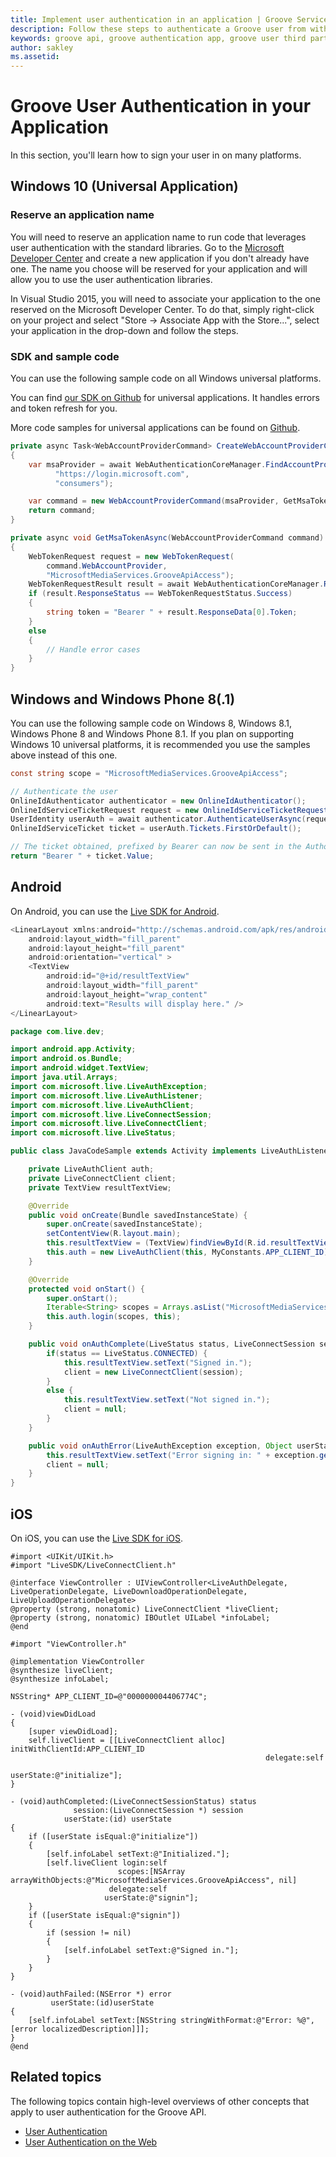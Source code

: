 ```yaml
---
title: Implement user authentication in an application | Groove Services
description: Follow these steps to authenticate a Groove user from within an application on Windows 10, Windows 81, IOS, or Android.
keywords: groove api, groove authentication app, groove user third party, groove authentication
author: sakley
ms.assetid:
---
```


# Groove User Authentication in your Application

In this section, you'll learn how to sign your user in on many platforms.

## Windows 10 (Universal Application)
### Reserve an application name
You will need to reserve an application name to run code that leverages user authentication with the standard libraries. Go to the [Microsoft Developer Center](https://developer.microsoft.com/en-us/dashboard/apps/) and create a new application if you don't already have one. The name you choose will be reserved for your application and will allow you to use the user authentication libraries.

In Visual Studio 2015, you will need to associate your application to the one reserved on the Microsoft Developer Center. To do that, simply right-click on your project and select "Store -> Associate App with the Store...", select your application in the drop-down and follow the steps.

### SDK and sample code
You can use the following sample code on all Windows universal platforms.

You can find [our SDK on Github](https://github.com/Microsoft/groove-api-sdk-csharp) for universal applications. It handles errors and token refresh for you.

More code samples for universal applications can be found on [Github](https://github.com/Microsoft/Windows-universal-samples/tree/master/Samples/WebAccountManagement).

```csharp
private async Task<WebAccountProviderCommand> CreateWebAccountProviderCommand()
{
    var msaProvider = await WebAuthenticationCoreManager.FindAccountProviderAsync(
          "https://login.microsoft.com",
          "consumers");

    var command = new WebAccountProviderCommand(msaProvider, GetMsaTokenAsync);
    return command;
}

private async void GetMsaTokenAsync(WebAccountProviderCommand command)
{
    WebTokenRequest request = new WebTokenRequest(
        command.WebAccountProvider,
        "MicrosoftMediaServices.GrooveApiAccess");
    WebTokenRequestResult result = await WebAuthenticationCoreManager.RequestTokenAsync(request);
    if (result.ResponseStatus == WebTokenRequestStatus.Success)
    {
        string token = "Bearer " + result.ResponseData[0].Token;
    }
    else
    {
        // Handle error cases
    }
}
```

## Windows and Windows Phone 8(.1)
You can use the following sample code on Windows 8, Windows 8.1, Windows Phone 8 and Windows Phone 8.1. If you plan on supporting Windows 10 universal platforms, it is recommended you use the samples above instead of this one.

```csharp
const string scope = "MicrosoftMediaServices.GrooveApiAccess";

// Authenticate the user
OnlineIdAuthenticator authenticator = new OnlineIdAuthenticator();
OnlineIdServiceTicketRequest request = new OnlineIdServiceTicketRequest(scope, "DELEGATION");
UserIdentity userAuth = await authenticator.AuthenticateUserAsync(request);
OnlineIdServiceTicket ticket = userAuth.Tickets.FirstOrDefault();

// The ticket obtained, prefixed by Bearer can now be sent in the Authorization header
return "Bearer " + ticket.Value;
```

## Android
On Android, you can use the [Live SDK for Android](https://msdn.microsoft.com/en-us/library/office/dn631814.aspx).

```java
<LinearLayout xmlns:android="http://schemas.android.com/apk/res/android"
    android:layout_width="fill_parent"
    android:layout_height="fill_parent"
    android:orientation="vertical" >
    <TextView
        android:id="@+id/resultTextView"
        android:layout_width="fill_parent"
        android:layout_height="wrap_content"
        android:text="Results will display here." />
</LinearLayout>

package com.live.dev;

import android.app.Activity;
import android.os.Bundle;
import android.widget.TextView;
import java.util.Arrays;
import com.microsoft.live.LiveAuthException;
import com.microsoft.live.LiveAuthListener;
import com.microsoft.live.LiveAuthClient;
import com.microsoft.live.LiveConnectSession;
import com.microsoft.live.LiveConnectClient;
import com.microsoft.live.LiveStatus;

public class JavaCodeSample extends Activity implements LiveAuthListener {

    private LiveAuthClient auth;
    private LiveConnectClient client;
    private TextView resultTextView;    

    @Override
    public void onCreate(Bundle savedInstanceState) {
        super.onCreate(savedInstanceState);
        setContentView(R.layout.main);
        this.resultTextView = (TextView)findViewById(R.id.resultTextView);
        this.auth = new LiveAuthClient(this, MyConstants.APP_CLIENT_ID);
    }

    @Override
    protected void onStart() {
        super.onStart();
        Iterable<String> scopes = Arrays.asList("MicrosoftMediaServices.GrooveApiAccess");
        this.auth.login(scopes, this);
    }

    public void onAuthComplete(LiveStatus status, LiveConnectSession session, Object userState) {
        if(status == LiveStatus.CONNECTED) {
            this.resultTextView.setText("Signed in.");
            client = new LiveConnectClient(session);
        }
        else {
            this.resultTextView.setText("Not signed in.");
            client = null;
        }        
    }

    public void onAuthError(LiveAuthException exception, Object userState) {
        this.resultTextView.setText("Error signing in: " + exception.getMessage());        
        client = null;        
    }
}
```

## iOS
On iOS, you can use the [Live SDK for iOS](https://msdn.microsoft.com/en-us/library/hh875197.aspx).

```objc
#import <UIKit/UIKit.h>
#import "LiveSDK/LiveConnectClient.h"

@interface ViewController : UIViewController<LiveAuthDelegate, LiveOperationDelegate, LiveDownloadOperationDelegate, LiveUploadOperationDelegate>
@property (strong, nonatomic) LiveConnectClient *liveClient;
@property (strong, nonatomic) IBOutlet UILabel *infoLabel;
@end

#import "ViewController.h"

@implementation ViewController
@synthesize liveClient;
@synthesize infoLabel;

NSString* APP_CLIENT_ID=@"000000004406774C";

- (void)viewDidLoad
{
    [super viewDidLoad];
    self.liveClient = [[LiveConnectClient alloc] initWithClientId:APP_CLIENT_ID
                                                         delegate:self
                                                        userState:@"initialize"];
}

- (void)authCompleted:(LiveConnectSessionStatus) status
              session:(LiveConnectSession *) session
            userState:(id) userState
{
    if ([userState isEqual:@"initialize"])
    {
        [self.infoLabel setText:@"Initialized."];
        [self.liveClient login:self
                        scopes:[NSArray arrayWithObjects:@"MicrosoftMediaServices.GrooveApiAccess", nil]
                      delegate:self
                     userState:@"signin"];
    }
    if ([userState isEqual:@"signin"])
    {
        if (session != nil)
        {
            [self.infoLabel setText:@"Signed in."];        
        }
    }
}

- (void)authFailed:(NSError *) error
         userState:(id)userState
{
    [self.infoLabel setText:[NSString stringWithFormat:@"Error: %@", [error localizedDescription]]];
}
@end
```

## Related topics
The following topics contain high-level overviews of other concepts that apply
to user authentication for the Groove API.

* [User Authentication](User-Authentication.md)
* [User Authentication on the Web](User-Authentication-on-the-Web.md)
